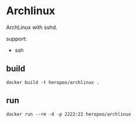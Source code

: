 # Archlinux

ArchLinux with sshd.

support:
* ssh

## build 
```
docker build -t heropoo/archlinux .
```

## run 
```
docker run --rm -d -p 2222:22 heropoo/archlinux
```